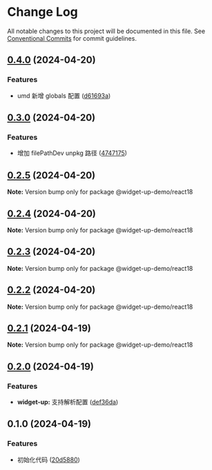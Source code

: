 # Change Log

All notable changes to this project will be documented in this file.
See [Conventional Commits](https://conventionalcommits.org) for commit guidelines.

## [0.4.0](https://github.com/tolerance-go/widget-up/compare/@widget-up-demo/react18@0.3.0...@widget-up-demo/react18@0.4.0) (2024-04-20)


### Features

* umd 新增 globals 配置 ([d61693a](https://github.com/tolerance-go/widget-up/commit/d61693a63777131d016df1d134d9c1f076eb62d2))



## [0.3.0](https://github.com/tolerance-go/widget-up/compare/@widget-up-demo/react18@0.2.5...@widget-up-demo/react18@0.3.0) (2024-04-20)


### Features

* 增加 filePathDev unpkg 路径 ([4747175](https://github.com/tolerance-go/widget-up/commit/4747175eb33584b680140bfa2d2be6d59b71e6be))



## [0.2.5](https://github.com/tolerance-go/widget-up/compare/@widget-up-demo/react18@0.2.4...@widget-up-demo/react18@0.2.5) (2024-04-20)

**Note:** Version bump only for package @widget-up-demo/react18





## [0.2.4](https://github.com/tolerance-go/widget-up/compare/@widget-up-demo/react18@0.2.3...@widget-up-demo/react18@0.2.4) (2024-04-20)

**Note:** Version bump only for package @widget-up-demo/react18






## [0.2.3](https://github.com/tolerance-go/widget-up/compare/@widget-up-demo/react18@0.2.2...@widget-up-demo/react18@0.2.3) (2024-04-20)

**Note:** Version bump only for package @widget-up-demo/react18





## [0.2.2](https://github.com/tolerance-go/widget-up/compare/@widget-up-demo/react18@0.2.1...@widget-up-demo/react18@0.2.2) (2024-04-20)

**Note:** Version bump only for package @widget-up-demo/react18





## [0.2.1](https://github.com/tolerance-go/widget-up/compare/@widget-up-demo/react18@0.2.0...@widget-up-demo/react18@0.2.1) (2024-04-19)

**Note:** Version bump only for package @widget-up-demo/react18





## [0.2.0](https://github.com/tolerance-go/widget-up/compare/@widget-up-demo/react18@0.1.0...@widget-up-demo/react18@0.2.0) (2024-04-19)


### Features

* **widget-up:** 支持解析配置 ([def36da](https://github.com/tolerance-go/widget-up/commit/def36da30542f368c20ee3bdba9dd96c004fe834))



## 0.1.0 (2024-04-19)


### Features

* 初始化代码 ([20d5880](https://github.com/tolerance-go/widget-up/commit/20d5880495fba055c70e9c6a52402d8e446c71f6))
